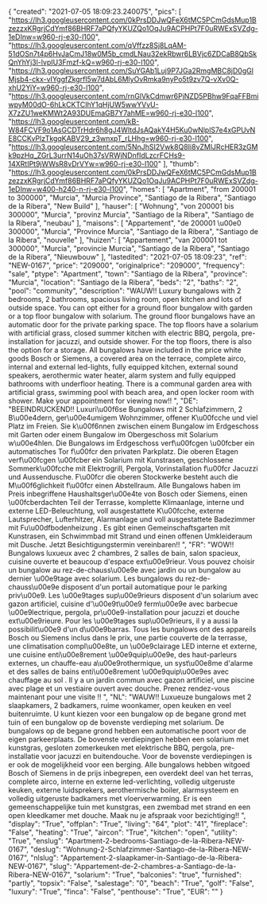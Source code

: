 {
"created": "2021-07-05 18:09:23.240075",
"pics": [
"https://lh3.googleusercontent.com/0kPrsDDJwQFeX6tMC5PCmGdsMup1BzezzxKRgrjCdYmf86BHRF7aPQfyYKUZQo1OqJu9ACPHPt7F0uRWExSVZdg-1eDInw=w960-rj-e30-l100",
"https://lh3.googleusercontent.com/qVffzz8Sj8LqAM-51dOSn7t4p6HvJaCmJ18w0M5b_cmdLNau32ekRbwr6LBVjc6ZDCaB8QbSkQnYhYj3l-lvpIU3Fmzf-kQ=w960-rj-e30-l100",
"https://lh3.googleusercontent.com/SuYGAb1Luj9P7JGa2RmgMBC8jD0gGlMjsb4-ckx-vIYggfZkgrfI5w7dAbL6MlyOvRmka9nyPo5t9zv7Q-vXv0Q-xhU2YiY=w960-rj-e30-l100",
"https://lh3.googleusercontent.com/rnGlVkCdmwr6PjNZD5PBhw9FqaFFBmiwpyM00dO-6hLkCKTCIhY1qHjUW5wwYVvU-X7zZU1weKMWt2A93DUEmaGB7Y7ahME=w960-rj-e30-l100",
"https://lh3.googleusercontent.com/kB-W84FCVF9o1AsGCDTrHdr6h8gJ4WltdJsAQakY4H5Ku0wNlplS7e4xGPUvNE8CCKvPlzTkgqKABV29_z3wnxpT_rLHhg=w960-rj-e30-l100",
"https://lh3.googleusercontent.com/5NnJhSI2Vwk8Q8Ii8vZMlJRcHER3zGMk9pzHq_ZGrL3urrN14uOh37sVRWjNDnfIdLzcrFCHs9-14XRtIPt9jWWsR8vDrVYw=w960-rj-e30-l100"
],
"thumb": "https://lh3.googleusercontent.com/0kPrsDDJwQFeX6tMC5PCmGdsMup1BzezzxKRgrjCdYmf86BHRF7aPQfyYKUZQo1OqJu9ACPHPt7F0uRWExSVZdg-1eDInw=w400-h240-n-rj-e30-l100",
"homes": [
"Apartment",
"from 200001 to 300000",
"Murcia",
"Murcia Province",
"Santiago de la Ribera",
"Santiago de la Ribera",
"New Build"
],
"hauser": [
"Wohnung",
"von 200001 bis 300000",
"Murcia",
"provinz Murcia",
"Santiago de la Ribera",
"Santiago de la Ribera",
"neubau"
],
"maisons": [
"Appartement",
"de 200001 \u00e0 300000",
"Murcia",
"Province Murcia",
"Santiago de la Ribera",
"Santiago de la Ribera",
"nouvelle"
],
"huizen": [
"Appartement",
"van 200001 tot 300000",
"Murcia",
"provincie Murcia",
"Santiago de la Ribera",
"Santiago de la Ribera",
"Nieuwbouw"
],
"lastedited": "2021-07-05 18:09:23",
"ref": "NEW-0167",
"price": "209000",
"originalprice": "209000",
"frequency": "sale",
"ptype": "Apartment",
"town": "Santiago de la Ribera",
"province": "Murcia",
"location": "Santiago de la Ribera",
"beds": "2",
"baths": "2",
"pool": "community",
"description": "WAUW!! Luxury bungalows with 2 bedrooms, 2 bathrooms, spacious living room, open kitchen and lots of outside space. You can opt either for a ground floor bungalow with garden or a top floor bungalow with solarium. The ground floor bungalows have an automatic door for the private parking space. The top floors have a solarium with artificial grass, closed summer kitchen with electric BBQ, pergola, pre-installation for jacuzzi, and outside shower. For the top floors, there is also the option for a storage. All bungalows have included in the price white goods Bosch or Siemens, a covered area on the terrace, complete airco, internal and external led-lights, fully equipped kitchen, external sound speakers, aerothermic water heater, alarm system and fully equipped bathrooms with underfloor heating. There is a communal garden area with artificial grass, swimming pool with beach area, and  open locker room with shower. Make your appointment for viewing now!!  ",
"DE": "BEEINDRUCKEND!! Luxuri\u00f6se Bungalows mit 2 Schlafzimmern, 2 B\u00e4dern, ger\u00e4umigem Wohnzimmer, offener K\u00fcche und viel Platz im Freien. Sie k\u00f6nnen zwischen einem Bungalow im Erdgeschoss mit Garten oder einem Bungalow im Obergeschoss mit Solarium w\u00e4hlen. Die Bungalows im Erdgeschoss verf\u00fcgen \u00fcber ein automatisches Tor f\u00fcr den privaten Parkplatz. Die oberen Etagen verf\u00fcgen \u00fcber ein Solarium mit Kunstrasen, geschlossene Sommerk\u00fcche mit Elektrogrill, Pergola, Vorinstallation f\u00fcr Jacuzzi und Aussendusche. F\u00fcr die oberen Stockwerke besteht auch die M\u00f6glichkeit f\u00fcr einen Abstellraum. Alle Bungalows haben im Preis inbegriffene Haushaltsger\u00e4te von Bosch oder Siemens, einen \u00fcberdachten Teil der Terrasse, komplette Klimaanlage, interne und externe LED-Beleuchtung, voll ausgestattete K\u00fcche, externe Lautsprecher, Lufterhitzer, Alarmanlage und voll ausgestattete Badezimmer mit Fu\u00dfbodenheizung . Es gibt einen Gemeinschaftsgarten mit Kunstrasen, ein Schwimmbad mit Strand und einen offenen Umkleideraum mit Dusche. Jetzt Besichtigungstermin vereinbaren!! ",
"FR": "WOW!! Bungalows luxueux avec 2 chambres, 2 salles de bain, salon spacieux, cuisine ouverte et beaucoup d'espace ext\u00e9rieur. Vous pouvez choisir un bungalow au rez-de-chauss\u00e9e avec jardin ou un bungalow au dernier \u00e9tage avec solarium. Les bungalows du rez-de-chauss\u00e9e disposent d'un portail automatique pour le parking priv\u00e9. Les \u00e9tages sup\u00e9rieurs disposent d'un solarium avec gazon artificiel, cuisine d'\u00e9t\u00e9 ferm\u00e9e avec barbecue \u00e9lectrique, pergola, pr\u00e9-installation pour jacuzzi et douche ext\u00e9rieure. Pour les \u00e9tages sup\u00e9rieurs, il y a aussi la possibilit\u00e9 d'un d\u00e9barras. Tous les bungalows ont des appareils Bosch ou Siemens inclus dans le prix, une partie couverte de la terrasse, une climatisation compl\u00e8te, un \u00e9clairage LED interne et externe, une cuisine enti\u00e8rement \u00e9quip\u00e9e, des haut-parleurs externes, un chauffe-eau a\u00e9rothermique, un syst\u00e8me d'alarme et des salles de bains enti\u00e8rement \u00e9quip\u00e9es avec chauffage au sol . Il y a un jardin commun avec gazon artificiel, une piscine avec plage et un vestiaire ouvert avec douche. Prenez rendez-vous maintenant pour une visite !! ",
"NL": "WAUW!! Luxueuze bungalows met 2 slaapkamers, 2 badkamers, ruime woonkamer, open keuken en veel buitenruimte. U kunt kiezen voor een bungalow op de begane grond met tuin of een bungalow op de bovenste verdieping met solarium. De bungalows op de begane grond hebben een automatische poort voor de eigen parkeerplaats. De bovenste verdiepingen hebben een solarium met kunstgras, gesloten zomerkeuken met elektrische BBQ, pergola, pre-installatie voor jacuzzi en buitendouche. Voor de bovenste verdiepingen is er ook de mogelijkheid voor een berging. Alle bungalows hebben witgoed Bosch of Siemens in de prijs inbegrepen, een overdekt deel van het terras, complete airco, interne en externe led-verlichting, volledig uitgeruste keuken, externe luidsprekers, aerothermische boiler, alarmsysteem en volledig uitgeruste badkamers met vloerverwarming. Er is een gemeenschappelijke tuin met kunstgras, een zwembad met strand en een open kleedkamer met douche. Maak nu je afspraak voor bezichtiging!! ",
"display": "True",
"offplan": "True",
"living": "64",
"plot": "41",
"fireplace": "False",
"heating": "True",
"aircon": "True",
"kitchen": "open",
"utility": "True",
"enslug": "Apartment-2-bedrooms-Santiago-de-la-Ribera-NEW-0167",
"deslug": "Wohnung-2-Schlafzimmer-Santiago-de-la-Ribera-NEW-0167",
"nlslug": "Appartement-2-slaapkamer-in-Santiago-de-la-Ribera-NEW-0167",
"slug": "Appartement-de-2-chambres-a-Santiago-de-la-Ribera-NEW-0167",
"solarium": "True",
"balconies": "true",
"furnished": "partly",
"topsix": "False",
"salestage": "0",
"beach": "True",
"golf": "False",
"luxury": "True",
"finca": "False",
"penthouse": "True",
"EUR": ""
}